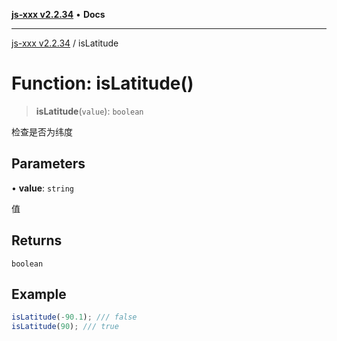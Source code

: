[**js-xxx v2.2.34**](../README.md) • **Docs**

***

[js-xxx v2.2.34](../README.md) / isLatitude

# Function: isLatitude()

> **isLatitude**(`value`): `boolean`

检查是否为纬度

## Parameters

• **value**: `string`

值

## Returns

`boolean`

## Example

```ts
isLatitude(-90.1); /// false
isLatitude(90); /// true
```

